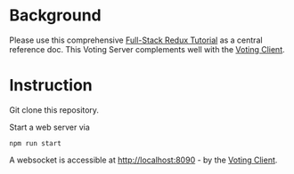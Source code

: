 # Background

Please use this comprehensive [Full-Stack Redux Tutorial](http://teropa.info/blog/2015/09/10/full-stack-redux-tutorial.html) as a central reference doc. This Voting Server complements well with the [Voting Client](https://github.com/Atlas7/voting-client).

# Instruction

Git clone this repository.

Start a web server via 

```
npm run start
```

A websocket is accessible at [http://localhost:8090](http://localhost:8090) - by the [Voting Client](https://github.com/Atlas7/voting-client).
